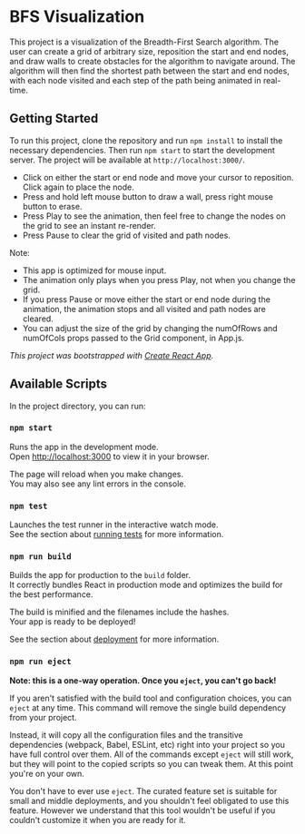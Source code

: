 # BFS Visualization

This project is a visualization of the Breadth-First Search algorithm. The user can create a grid of arbitrary size, 
reposition the start and end nodes, and draw walls to create obstacles for the algorithm to navigate around. 
The algorithm will then find the shortest path between the start and end nodes, 
with each node visited and each step of the path being animated in real-time.

## Getting Started

To run this project, clone the repository and run `npm install` to install the necessary dependencies. Then run `npm start` to start the development server. The project will be available at `http://localhost:3000/`.

* Click on either the start or end node and move your cursor to reposition. Click again to place the node.
* Press and hold left mouse button to draw a wall, press right mouse button to erase.
* Press Play to see the animation, then feel free to change the nodes on the grid to see an instant re-render.
* Press Pause to clear the grid of visited and path nodes.

Note:
- This app is optimized for mouse input.
- The animation only plays when you press Play, not when you change the grid.
- If you press Pause or move either the start or end node during the animation, the animation stops and all visited and path nodes are cleared.
- You can adjust the size of the grid by changing the numOfRows and numOfCols props passed to the Grid component, in App.js.


*This project was bootstrapped with [Create React App](https://github.com/facebook/create-react-app).*

## Available Scripts

In the project directory, you can run:

### `npm start`

Runs the app in the development mode.\
Open [http://localhost:3000](http://localhost:3000) to view it in your browser.

The page will reload when you make changes.\
You may also see any lint errors in the console.

### `npm test`

Launches the test runner in the interactive watch mode.\
See the section about [running tests](https://facebook.github.io/create-react-app/docs/running-tests) for more information.

### `npm run build`

Builds the app for production to the `build` folder.\
It correctly bundles React in production mode and optimizes the build for the best performance.

The build is minified and the filenames include the hashes.\
Your app is ready to be deployed!

See the section about [deployment](https://facebook.github.io/create-react-app/docs/deployment) for more information.

### `npm run eject`

**Note: this is a one-way operation. Once you `eject`, you can't go back!**

If you aren't satisfied with the build tool and configuration choices, you can `eject` at any time. This command will remove the single build dependency from your project.

Instead, it will copy all the configuration files and the transitive dependencies (webpack, Babel, ESLint, etc) right into your project so you have full control over them. All of the commands except `eject` will still work, but they will point to the copied scripts so you can tweak them. At this point you're on your own.

You don't have to ever use `eject`. The curated feature set is suitable for small and middle deployments, and you shouldn't feel obligated to use this feature. However we understand that this tool wouldn't be useful if you couldn't customize it when you are ready for it.
